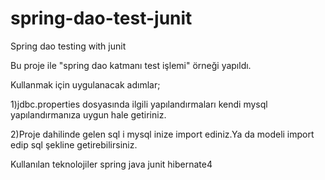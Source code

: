 # spring-dao-test-junit
Spring dao testing with junit


Bu proje ile "spring dao katmanı test işlemi" örneği yapıldı.

Kullanmak için uygulanacak adımlar;

1)jdbc.properties dosyasında ilgili yapılandırmaları kendi mysql yapılandırmanıza uygun hale getiriniz.

2)Proje dahilinde gelen sql i mysql inize import ediniz.Ya da modeli import edip sql şekline getirebilirsiniz.

Kullanılan teknolojiler
 spring 
 java
 junit
 hibernate4
